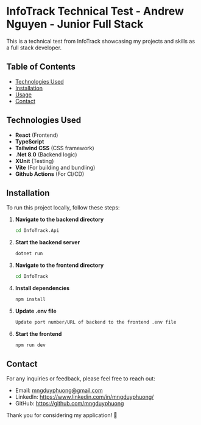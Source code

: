 # InfoTrack Technical Test - Andrew Nguyen - Junior Full Stack

This is a technical test from InfoTrack showcasing my projects and skills as a full stack developer.

## Table of Contents

- [Technologies Used](#technologies-used)
- [Installation](#installation)
- [Usage](#usage)
- [Contact](#contact)

## Technologies Used

- **React** (Frontend)
- **TypeScript**
- **Tailwind CSS** (CSS framework)
- **.Net 8.0** (Backend logic)
- **XUnit** (Testing)
- **Vite** (For building and bundling)
- **Github Actions** (For CI/CD)

## Installation

To run this project locally, follow these steps:

1. **Navigate to the backend directory**
   ```bash
   cd InfoTrack.Api
   ```
2. **Start the backend server**
   ```bash
   dotnet run
   ```
3. **Navigate to the frontend directory**
   ```bash
   cd InfoTrack
   ```
4. **Install dependencies**
   ```bash
   npm install
   ```
5. **Update .env file**
   ```bash
   Update port number/URL of backend to the frontend .env file
   ```
6. **Start the frontend**
   ```bash
   npm run dev
   ```

## Contact

For any inquiries or feedback, please feel free to reach out:

- Email: mngduyphuong@gmail.com
- LinkedIn: https://www.linkedin.com/in/mngduyphuong/
- GitHub: https://github.com/mngduyphuong

Thank you for considering my application! 🎉
